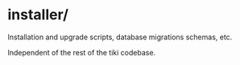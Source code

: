 # installer/

Installation and upgrade scripts, database migrations schemas, etc.

Independent of the rest of the tiki codebase.